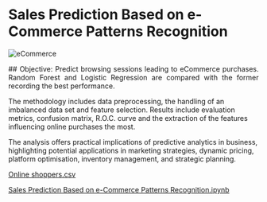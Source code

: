 # Sales Prediction Based on e-Commerce Patterns Recognition
![eCommerce](Images/eCommerce.jpg)
<p align="justify">
## Objective:
Predict browsing sessions leading to eCommerce purchases. Random Forest and Logistic Regression are compared with the former recording the best performance.

The methodology includes data preprocessing, the handling of an imbalanced data set and feature selection. Results include evaluation metrics, confusion matrix, R.O.C. curve and the extraction of the features influencing online purchases the most.

The analysis offers practical implications of predictive analytics in business, highlighting potential applications in marketing strategies, dynamic pricing, platform optimisation, inventory management, and strategic planning.
</p>


[Online shoppers.csv](https://github.com/justgrossi/Portfolio/blob/main/1.Sales_Prediction/online_shoppers.csv)

[Sales Prediction Based on e-Commerce Patterns Recognition.ipynb](https://github.com/justgrossi/Portfolio/blob/main/1.Sales_Prediction/Sales_Prediction_Based_on_eCommerce_Patterns_Recognition.ipynb)